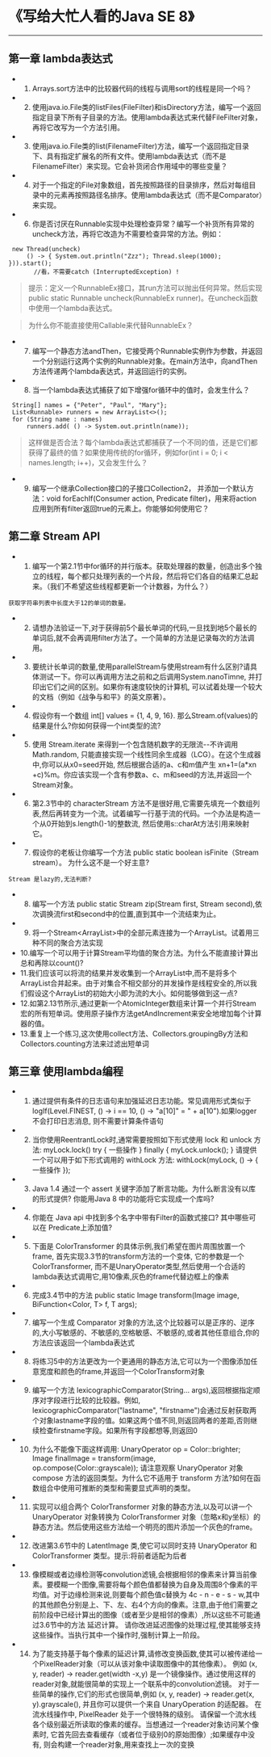 # 《写给大忙人看的Java SE 8》

-------------------------------------

##  第一章  lambda表达式

* 1. Arrays.sort方法中的比较器代码的线程与调用sort的线程是同一个吗？
* 2. 使用java.io.File类的listFiles(FileFilter)和isDirectory方法，编写一个返回指定目录下所有子目录的方法。使用lambda表达式来代替FileFilter对象，再将它改写为一个方法引用。
* 3. 使用java.io.File类的list(FilenameFilter)方法，编写一个返回指定目录下、具有指定扩展名的所有文件。使用lambda表达式（而不是FilenameFilter）来实现。它会补货闭合作用域中的哪些变量？
* 4. 对于一个指定的File对象数组，首先按照路径的目录排序，然后对每组目录中的元素再按照路径名排序。使用lambda表达式（而不是Comparator）来实现。
* 6. 你是否讨厌在Runnable实现中处理检查异常？编写一个补货所有异常的uncheck方法，再将它改造为不需要检查异常的方法。例如：
```
 new Thread(uncheck)
     () -> { System.out.println("Zzz"); Thread.sleep(1000); })).start();
       //看，不需要catch (InterruptedException) !
```
> 提示：定义一个RunnableEx接口，其run方法可以抛出任何异常。然后实现public static Runnable uncheck(RunnableEx runner)。在uncheck函数中使用一个lambda表达式。

> 为什么你不能直接使用Callable<Void>来代替RunnableEx？

* 7. 编写一个静态方法andThen，它接受两个Runnable实例作为参数，并返回一个分别运行这两个实例的Runnable对象。在main方法中，向andThen方法传递两个lambda表达式，并返回运行的实例。
* 8. 当一个lambda表达式捕获了如下增强for循环中的值时，会发生什么？
```
 String[] names = {"Peter", "Paul", "Mary"};
 List<Runnable> runners = new ArrayList<>();
 for (String name : names)
     runners.add( () -> System.out.println(name));
```
> 这样做是否合法？每个lambda表达式都捕获了一个不同的值，还是它们都获得了最终的值？如果使用传统的for循环，例如for(int i = 0; i < names.length; i++)，又会发生什么？

* 9. 编写一个继承Collection接口的子接口Collection2， 并添加一个默认方法：void forEachIf(Consumer<T> action, Predicate<T> filter)，用来将action应用到所有filter返回true的元素上。你能够如何使用它？

## 第二章  Stream API
* 1. 编写一个第2.1节中for循环的并行版本。获取处理器的数量，创造出多个独立的线程，每个都只处理列表的一个片段，然后将它们各自的结果汇总起来。（我们不希望这些线程都更新一个计数器，为什么？）
```
获取字符串列表中长度大于12的单词的数量。
```
* 2. 请想办法验证一下,对于获得前5个最长单词的代码,一旦找到地5个最长的单词后,就不会再调用filter方法了。一个简单的方法是记录每次的方法调用。
* 3. 要统计长单词的数量,使用parallelStream与使用stream有什么区别?请具体测试一下。你可以再调用方法之前和之后调用System.nanoTimne, 并打印出它们之间的区别。如果你有速度较快的计算机,
可以试着处理一个较大的文档（例如《战争与和平》的英文原著）。
* 4. 假设你有一个数组 int[] values = {1, 4, 9, 16}. 那么Stream.of(values)的结果是什么?你如何获得一个int类型的流?
* 5. 使用 Stream.iterate 来得到一个包含随机数字的无限流--不许调用 Math.random, 只能直接实现一个线性同余生成器（LCG）。在这个生成器中,你可以从x0=seed开始, 然后根据合适的a、c和m值产生
 xn+1=(a*xn +c)%m。你应该实现一个含有参数a、c、m和seed的方法,并返回一个Stream<Long>对象。
* 6. 第2.3节中的 characterStream 方法不是很好用,它需要先填充一个数组列表,然后再转变为一个流。试着编写一行基于流的代码。一个办法是构造一个从0开始到s.length()-1的整数流,
然后使用s::charAt方法引用来映射它。
* 7. 假设你的老板让你编写一个方法 public static <T> boolean isFinite（Stream<T> stream）。 为什么这不是一个好主意?
```
Stream 是lazy的,无法判断?
```
* 8. 编写一个方法 public static <T> Stream<T> zip(Stream<T> first, Stream<T> second),依次调换流first和second中的位置,直到其中一个流结束为止。
* 9. 将一个Stream<ArrayList<T>>中的全部元素连接为一个ArrayList<T>。试着用三种不同的聚合方法实现
* 10.编写一个可以用于计算Stream<Double>平均值的聚合方法。为什么不能直接计算出总和再除以count()?
* 11.我们应该可以将流的结果并发收集到一个ArrayList中,而不是将多个ArrayList合并起来。由于对集合不相交部分的并发操作是线程安全的,所以我们假设这个ArrayList的初始大小即为流的大小。如何能够做到这一点?
* 12.如第2.13节所示,通过更新一个AtomicInteger数组来计算一个并行Stream<String>宏的所有短单词。使用原子操作方法getAndIncrement来安全地增加每个计算器的值。
* 13.重复上一个练习,这次使用collect方法、Collectors.groupingBy方法和Collectors.counting方法来过滤出短单词

## 第三章  使用lambda编程
* 1. 通过提供有条件的日志语句来加强延迟日志功能。常见调用形式类似于logIf(Level.FINEST, () -> i == 10, () -> "a[10]" = " + a[10").如果logger不会打印日志消息,
则不需要计算条件语句
* 2. 当你使用ReentrantLock时,通常需要按照如下形式使用 lock 和 unlock 方法:
     myLock.lock()
     try {
         一些操作
     } finally {
         myLock.unlock();
     }
     请提供一个可以用于如下形式调用的 withLock 方法:
     withLock(myLock, () -> { 一些操作 });
* 3. Java 1.4 通过一个 assert 关键字添加了断言功能。为什么断言没有以库的形式提供? 你能用Java 8 中的功能将它实现成一个库吗?
* 4. 你能在 Java api 中找到多个名字中带有Filter的函数式接口? 其中哪些可以在 Predicate<T>上添加值?
* 5. 下面是 ColorTransformer 的具体示例,我们希望在图片周围放置一个frame, 首先实现3.3节的transform方法的一个变体, 它的参数是一个ColorTransformer,
而不是UnaryOperator<Color>类型,然后使用一个合适的lambda表达式调用它,用10像素,灰色的frame代替边框上的像素
* 6. 完成3.4节中的方法 public static <T> Image transform(Image image, BiFunction<Color, T> f, T args);
* 7. 编写一个生成 Comparator<String> 对象的方法,这个比较器可以是正序的、逆序的,大小写敏感的、不敏感的,空格敏感、不敏感的,或者其他任意组合,你的方法应该返回一个lambda表达式
* 8. 将练习5中的方法更改为一个更通用的静态方法,它可以为一个图像添加任意宽度和颜色的frame,并返回一个ColorTransform对象
* 9. 编写一个方法 lexicographicComparator(String... args),返回根据指定顺序对字段进行比较的比较器。例如, lexicographicComparator("lastname",
"firstname")会通过反射获取两个对象lastname字段的值。如果这两个值不同,则返回两者的差距,否则继续检查firstname字段。如果所有字段都想等,则返回0
* 10. 为什么不能像下面这样调用:
      UnaryOperator op = Color::brighter;
      Image finalImage = transform(image, op.compose(Color::grayscale));
     请注意观察 UnaryOperator<T> 对象 compose 方法的返回类型。为什么它不适用于 transform 方法?如何在函数组合中使用可推断的类型和需要显式声明的类型。
* 11. 实现可以组合两个 ColorTransformer 对象的静态方法,以及可以讲一个 UnaryOperator<Color> 对象转换为 ColorTransformer
对象（忽略x和y坐标）的静态方法。然后使用这些方法给一个明亮的图片添加一个灰色的frame。
* 12. 改进第3.6节中的 LatentImage 类,使它可以同时支持 UnaryOperator<Color> 和 ColorTransformer 类型。提示:将前者适配为后者
* 13. 像模糊或者边缘检测等convolution滤镜,会根据相邻的像素来计算当前像素。要模糊一个图像,需要将每个颜色值都替换为自身及周围8个像素的平均值。对于边缘检测来说,则要每个颜色值c替换为
      4c - n - e - s - w,其中的其他颜色分别是上、下、左、右4个方向的像素。注意,由于他们需要之前阶段中已经计算出的图像（或者至少是相邻的像素）,所以这些不可能通过3.6节中的方法
       延迟计算。 请你改进延迟图像的处理过程,使其能够支持这些操作。当执行其中一个操作时,强制计算上一阶段。
* 14. 为了能支持基于每个像素的延迟计算,请修改变换函数,使其可以被传递给一个PixelReader对象（可以从该对象中读取图像中的其他像素）。
例如 (x, y, reader) -> reader.get(width -x,y) 是一个镜像操作。通过使用这样的reader对象,就能很简单的实现上一个联系中的convolution滤镜。
对于一些简单的操作,它们的形式也很简单,例如 (x, y, reader) -> reader.get(x, y).grayscale(), 并且你可以提供一个来自 UnaryOperation<Color> 的适配器。
在流水线操作中, PixelReader 处于一个很特殊的级别。 请保留一个流水线各个级别最近所读取的像素的缓存。当想通过一个reader对象访问某个像素时,
它首先回去查看缓存（或者位于级别0的原始图像）;如果缓存中没有, 则会构建一个reader对象,用来查找上一次的变换












